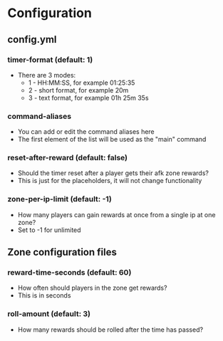 # Configuration

## config.yml

### timer-format (default: 1)
* There are 3 modes:
  * 1 - HH:MM:SS, for example 01:25:35
  * 2 - short format, for example 20m
  * 3 - text format, for example 01h 25m 35s

### command-aliases
* You can add or edit the command aliases here
* The first element of the list will be used as the "main" command

### reset-after-reward (default: false)
* Should the timer reset after a player gets their afk zone rewards?
* This is just for the placeholders, it will not change functionality

### zone-per-ip-limit (default: -1)
* How many players can gain rewards at once from a single ip at one zone?
* Set to -1 for unlimited

## Zone configuration files

### reward-time-seconds (default: 60)
* How often should players in the zone get rewards?
* This is in seconds

### roll-amount (default: 3)
* How many rewards should be rolled after the time has passed?